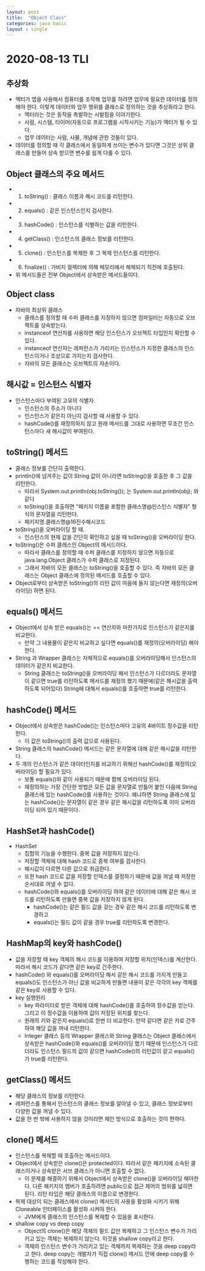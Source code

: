 ```yaml
---
layout: post
title:  "Object Class"
categories: java basic
layout : single
---
```


# 2020-08-13 TLI

## 추상화
- 액터가 앱을 사용해서 컴퓨터를 조작해 업무를 하려면 업무에 필요한 데이터를 정의해야 한다. 이렇게 데이터와 업무 행위를 클래스로 정의하는 것을 추상화라고 한다.
    - 액터라는 것은 동작을 촉발하는 시발점을 이야기한다.
    - 사람, 시스템, 타이머(자동으로 프로그램을 시작시키는 기능)가 액터가 될 수 있다.
    - 업무 데이터는 사람, 사물, 개념에 관한 것들이 있다.
- 데이터를 정의할 때 각 클래스에서 동일하게 쓰이는 변수가 있다면 그것은 상위 클래스를 만들어 상속 받으면 변수를 쉽게 다룰 수 있다.

## Object 클래스의 주요 메서드
- 1) toString() : 클래스 이름과 해시 코드를 리턴한다.
- 2) equals() : 같은 인스턴스인지 검사한다.
- 3) hashCode() : 인스턴스를 식별하는 값을 리턴한다.
- 4) getClass() : 인스턴스의 클래스 정보를 리턴한다.
- 5) clone() : 인스턴스를 복제한 후 그 복제 인스턴스를 리턴한다.
- 6) finalize() : 가비지 컬렉터에 의해 메모리에서 해제되기 직전에 호출된다.
- 위 메서드들은 전부 Object에서 상속받은 메서드들이다.

## Object class
- 자바의 최상위 클래스
    - 클래스를 정의할 때 수퍼 클래스를 지정하지 않으면 컴파일러는 자동으로 오브젝트를 상속받는다.
    - instanceof 연산자를 사용하면 해당 인스턴스가 오브젝트 타입인지 확인할 수 있다.
    - instanceof 연산자는 레퍼런스가 가리키는 인스턴스가 지정한 클래스의 인스턴스이거나 조상으로 가지는지 검사한다.
    - 자바의 모든 클래스는 오브젝트의 자손이다.

## 해시값 = 인스턴스 식별자
 - 인스턴스마다 부여된 고유의 식별자.
    - 인스턴스의 주소가 아니다
    - 인스턴스가 같은지 아닌지 검사할 때 사용할 수 있다.
    - hashCode()를 재정의하지 않고 원래 메서드를 그대로 사용하면 무조건 인스턴스마다 새 해시값이 부여된다.

## toString() 메서드
- 클래스 정보를 간단히 출력한다.
- println()에 넘겨주는 값이 String 값이 아니라면 toString()을 호출한 후 그 값을 리턴한다.
    - 따라서 System.out.println(obj.toString()); 는 System.out.println(obj); 와 같다
    - toString()을 호출하면 "패키지 이름을 포함한 클래스명@인스턴스 식별자" 형식의 문자열을 리턴한다.
    - 패키지명.클래스명@16진수해시코드
- toString()을 오버라이딩 할 때.
    - 인스턴스의 현재 값을 간단히 확인하고 싶을 때 toString()을 오버라이딩 한다.
- toString()은 수퍼 클래스인 Object의 메서드이다.
    - 따라서 클래스를 정의할 때 수퍼 클래스를 지정하지 않으면 자동으로 java.lang.Object 클래스가 수퍼 클래스로 지정된다.
    - 그래서 자바의 모든 클래스는 toString()을 호출할 수 있다. 즉 자바의 모든 클래스는 Object 클래스에 정의된 메서드를 호출할 수 있다.
- Object로부터 상속받은 toString()의 리턴 값이 마음에 들지 않는다면 재정의(오버라이딩) 하면 된다.

## equals() 메서드
- Object에서 상속 받은 equals()는 == 연산자와 마찬가지로 인스턴스가 같은지를 비교한다.
    - 만약 그 내용물이 같은지 비교하고 싶다면 equals()를 재정의(오버라이딩) 해야한다.
- String 과 Wrapper 클래스는 자체적으로 equals()를 오버라이딩해서 인스턴스의 데이터가 같은지 비교한다.
    - String 클래스는 toString()을 오버라이딩 해서 인스턴스가 다르더라도 문자열이 같으면 true를 리턴하도록 메서드를 재정의 했기 때문에(같은 해시값을 출력하도록 되어있다) String에 대해서 equals()를 호출하면 true를 리턴한다.

## hashCode() 메서드
- Object에서 상속받은 hashCode()는 인스턴스마다 고유의 4바이트 정수값을 리턴한다.
    - 이 값은 toString()의 출력 값으로 사용된다.
- String 클래스의 hashCode() 메서드는 같은 문자열에 대해 같은 해시값을 리턴한다.
- 두 개의 인스턴스가 같은 데이터인지를 비교하기 위해선 hashCode()를 재정의(오버라이딩) 할 필요가 있다.
    - 보통 equals()와 같이 사용되기 때문에 함께 오버라이딩 된다.
    - 재정의하는 가장 간단한 방법은 모든 값을 문자열로 만틀어 붙인 다음에 String 클래스에 있는 hashCode()를 사용하는 것이다. 왜냐하면 String 클래스에 있는 hashCode()는 문자열이 같은 경우 같은 해시값을 리턴하도록 이미 오버라이딩 되어 있기 때문이다.

## HashSet과 hashCode()
- HashSet
    - 집합의 기능을 수행한다. 중복 값을 저장하지 않는다.
    - 저장할 객체에 대해 hash 코드로 중복 여부를 검사한다.
    - 해시값이 다르면 다른 값으로 취급한다.
    - 또한 hash 코드로 값을 저장할 인덱스를 결정하기 때문에 값을 꺼낼 때 저장한 순서대로 꺼낼 수 없다.
    - hashCode()와 equals()를 오버라이딩 하여 같은 데이터에 대해 같은 해시 코드를 리턴하도록 만들면 중복 값을 저장하지 않게 된다.
        - hashCode()는 같은 필드 값을 갖는 경우 같은 해시 코드를 리턴하도록 변경하고
        - equals()는 필드 값이 같을 경우 true를 리턴하도록 변경한다.

## HashMap의 key와 hashCode()
- 값을 저장할 때 key 객체의 해시 코드를 이용하여 저장할 위치(인덱스)를 계산한다. 따라서 해시 코드가 같다면 같은 key로 간주한다.
- hashCode() 와 equals()를 오버라이딩 해서 같은 해시 코드를 가지게 만들고 equals()도 인스턴스가 아닌 값을 비교하게 만들면 내용이 같은 각각의 key 객체를 같은 key로 사용할 수 있다.
- key 실행원리
    - key 파라미터로 받은 객체에 대해 hashCode()를 호출하여 정수값을 얻는다. 그리고 이 정수값을 이용하여 값이 저장된 위치를 찾는다.
    - 원래의 키와 같은지 equals()로 한번 더 비교한다. 만약 같다면 같은 키로 간주하여 해당 값을 꺼내 리턴한다.
    - Integer 클래스 등의 Wrapper 클래스와 String 클래스는 Object 클래스에서 상속받은 hashCode()와 equals()를 오버라이딩 했기 때문에 인스턴스가 다르더라도 인스턴스 필드의 값이 같으면 hashCode()의 리턴값이 같고 equals()가 true를 리턴한다.

## getClass() 메서드
- 해당 클래스의 정보를 리턴한다.
- 레퍼런스를 통해서 인스턴스의 클래스 정보를 알아낼 수 있고, 클래스 정보로부터 다양한 값을 꺼낼 수 있다.
- 값을 한 번 밖에 사용하지 않을 것이라면 체인 방식으로 호출하는 것이 편하다.

## clone() 메서드
- 인스턴스를 복제할 때 호출하는 메서드이다.
- Object에서 상속받은 clone()은 protected이다. 따라서 같은 패키지에 소속된 클래스이거나 상속받은 서브 클래스가 아니면 호출할 수 없다.
    - 이 문제를 해결하기 위해서 Object에서 상속받은 clone()을 오버라이딩 해야한다. 다른 패키지의 멤버가 호출하려면 public으로 접근 제어의 범위를 넓히면 된다. 리턴 타입은 해당 클래스의 이름으로 변경한다.
- 복제 대상이 되는 클래스에서 clone() 메서드의 사용을 활성화 시키기 위해 Cloneable 인터페이스를 활성화 시켜야 한다.
    - JVM에게 클래스의 인스턴스를 복제할 수 있음을 표시한다.
- shallow copy vs deep copy
    - Object의 clone()은 해당 객체의 필드 값만 복제하고 그 인스턴스 변수가 가리키고 있는 객체는 복제하지 않는다. 이것을 shallow copy라고 한다.
    - 객체의 인스턴스 변수가 가리키고 있는 객체까지 복제하는 것을 deep copy라고 한다. deep copy는 개발자가 직접 clone() 메서드 안에 deep copy를 수행하는 코드를 작성해야 한다.